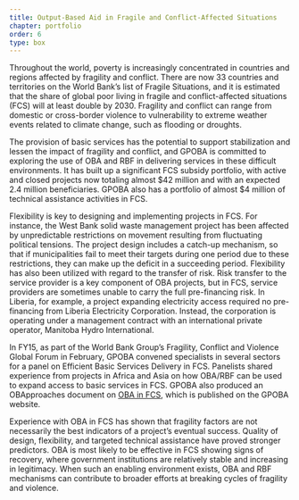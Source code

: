 ```yaml
---
title: Output-Based Aid in Fragile and Conflict-Affected Situations
chapter: portfolio
order: 6
type: box
---
```


Throughout the world, poverty is increasingly concentrated in countries and regions affected by fragility and conflict. There are now 33 countries and territories on the World Bank’s list of Fragile Situations, and it is estimated that the share of global poor living in fragile and conflict-affected situations (FCS) will at least double by 2030. Fragility and conflict can range from domestic or cross-border violence to vulnerability to extreme weather events related to climate change, such as flooding or droughts.

The provision of basic services has the potential to support stabilization and lessen the impact of fragility and conflict, and GPOBA is committed to exploring the use of OBA and RBF in delivering services in these difficult environments. It has built up a significant FCS subsidy portfolio, with active and closed projects now totaling almost $42 million and with an expected 2.4 million beneficiaries. GPOBA also has a portfolio of almost $4 million of technical assistance activities in FCS.

Flexibility is key to designing and implementing projects in FCS. For instance, the West Bank solid waste management project has been affected by unpredictable restrictions on movement resulting from fluctuating political tensions. The project design includes a catch-up mechanism, so that if municipalities fail to meet their targets during one period due to these restrictions, they can make up the deficit in a succeeding period. Flexibility has also been utilized with regard to the transfer of risk. Risk transfer to the service provider is a key component of OBA projects, but in FCS, service providers are sometimes unable to carry the full pre-financing risk. In Liberia, for example, a project expanding electricity access required no pre-financing from Liberia Electricity Corporation. Instead, the corporation is operating under a management contract with an international private operator, Manitoba Hydro International.

In FY15, as part of the World Bank Group’s Fragility, Conflict and Violence Global Forum in February, GPOBA convened specialists in several sectors for a panel on Efficient Basic Services Delivery in FCS. Panelists shared experience from projects in Africa and Asia on how OBA/RBF can be used to expand access to basic services in FCS. GPOBA also produced an OBApproaches document on  [OBA in FCS](https://www.gpoba.org/OBA47_FCS), which is published on the GPOBA website.

Experience with OBA in FCS has shown that fragility factors are not necessarily the best indicators of a project’s eventual success. Quality of design, flexibility, and targeted technical assistance have proved stronger predictors. OBA is most likely to be effective in FCS showing signs of recovery, where government institutions are relatively stable and increasing in legitimacy. When such an enabling environment exists, OBA and RBF mechanisms can contribute to broader efforts at breaking cycles of fragility and violence.